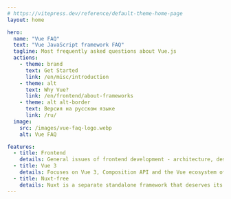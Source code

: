 ```yaml
---
# https://vitepress.dev/reference/default-theme-home-page
layout: home

hero:
  name: "Vue FAQ"
  text: "Vue JavaScript framework FAQ"
  tagline: Most frequently asked questions about Vue.js
  actions:
    - theme: brand
      text: Get Started
      link: /en/misc/introduction
    - theme: alt
      text: Why Vue?
      link: /en/frontend/about-frameworks
    - theme: alt alt-border
      text: Версия на русском языке
      link: /ru/
  image:
    src: /images/vue-faq-logo.webp
    alt: Vue FAQ

features:
  - title: Frontend
    details: General issues of frontend development - architecture, design patterns, best practices are discussed
  - title: Vue 3
    details: Focuses on Vue 3, Composition API and the Vue ecosystem of recent years.
  - title: Nuxt-free
    details: Nuxt is a separate standalone framework that deserves its own FAQ
---
```


<script setup>
  import { onMounted} from "vue";

  onMounted(() => {
    if (!"ru-RU".includes(navigator.language)) {
      document.querySelector(".actions .action:nth-child(3)").style.display = "none";
    };
  });

</script>

<style lang="css">
.VPButton.alt.alt-border {
  border-color: #fce728;
  &:hover {
    border-color: #f4dc02;
  }
}
</style>
